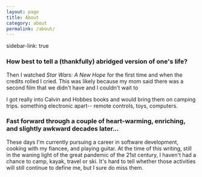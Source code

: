 ```yaml
---
layout: page
title: About
category: about
permalink: /about/
---
```


sidebar-link: true
### How best to tell a (thankfully) abridged version of one's life?

Then I watched *Star Wars: A New Hope* for the first time and when the credits rolled I cried. This was likely because my mom said there was a second film that we didn't have and I couldn't wait to

I got really into Calvin and Hobbes books and would bring them on camping trips. something electronic apart-- remote controls, toys, computers.

### Fast forward through a couple of heart-warming, enriching, and slightly awkward decades later...

These days I'm currently pursuing a career in software development, cooking with my fiancee, and playing guitar. At the time of this writing, still in the waning light of the great pandemic of the 21st century, I haven't had a chance to camp, kayak, travel or ski. It's hard to tell whether those activities will still continue to define me, but I sure do miss them.
